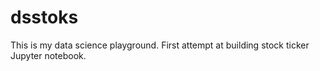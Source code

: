 # dsstoks

This is my data science playground. First attempt at building stock ticker Jupyter notebook. 
